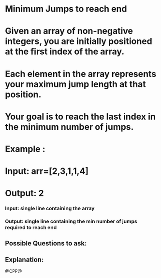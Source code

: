# Minimum Jumps to reach end
# Given an array of non-negative integers, you are initially positioned at the first index of the array.
# Each element in the array represents your maximum jump length at that position.
# Your goal is to reach the last index in the minimum number of jumps.
# Example :
# Input: arr=[2,3,1,1,4]
# Output: 2
### Input: single line containing the array
### Output: single line containing the min number of jumps required to reach end
## Possible Questions to ask:

## Explanation:

@CPP@
